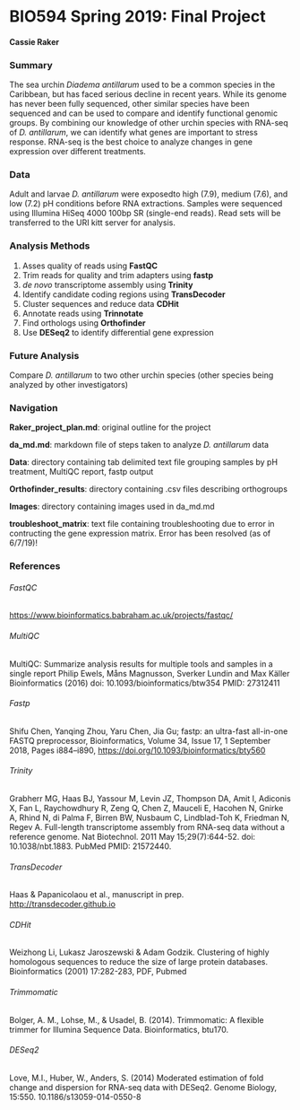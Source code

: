 # **BIO594 Spring 2019: Final Project**
#### Cassie Raker


### Summary
The sea urchin *Diadema antillarum* used to be a common species in the Caribbean, but has faced serious decline in recent years. While its genome has never been fully sequenced, other similar species have been sequenced and can be used to compare and identify functional genomic groups. By combining our knowledge of other urchin species with RNA-seq of *D. antillarum*, we can identify what genes are important to stress response. RNA-seq is the best choice to analyze changes in gene expression over different treatments.

### Data
Adult and larvae *D. antillarum* were exposedto high (7.9), medium (7.6), and low (7.2) pH conditions before RNA extractions. Samples were sequenced using Illumina HiSeq 4000 100bp SR (single-end reads). Read sets will be transferred to the URI kitt server for analysis.

### Analysis Methods
1. Asses quality of reads using **FastQC**
2. Trim reads for quality and trim adapters using **fastp**
3. *de novo* transcriptome assembly using **Trinity**
4. Identify candidate coding regions using **TransDecoder**
5. Cluster sequences and reduce data **CDHit**
6. Annotate reads using **Trinnotate**
7. Find orthologs using **Orthofinder**
8. Use **DESeq2** to identify differential gene expression

### Future Analysis
Compare *D. antillarum* to two other urchin species (other species being analyzed by other investigators)

### Navigation

**Raker_project_plan.md**: original outline for the project

**da_md.md**: markdown file of steps taken to analyze *D. antillarum* data

**Data**: directory containing tab delimited text file grouping samples by pH treatment, MultiQC report, fastp output

**Orthofinder_results**: directory containing .csv files describing orthogroups

**Images**: directory containing images used in da_md.md

**troubleshoot_matrix**: text file containing troubleshooting due to error in contructing the gene expression matrix. Error has been resolved (as of 6/7/19)! 

### References

###### FastQC
https://www.bioinformatics.babraham.ac.uk/projects/fastqc/

###### MultiQC
MultiQC: Summarize analysis results for multiple tools and samples in a single report
Philip Ewels, Måns Magnusson, Sverker Lundin and Max Käller
Bioinformatics (2016)
doi: 10.1093/bioinformatics/btw354
PMID: 27312411

###### Fastp
Shifu Chen, Yanqing Zhou, Yaru Chen, Jia Gu; fastp: an ultra-fast all-in-one FASTQ preprocessor, Bioinformatics, Volume 34, Issue 17, 1 September 2018, Pages i884–i890, https://doi.org/10.1093/bioinformatics/bty560

###### Trinity
Grabherr MG, Haas BJ, Yassour M, Levin JZ, Thompson DA, Amit I, Adiconis X, Fan L, Raychowdhury R, Zeng Q, Chen Z, Mauceli E, Hacohen N, Gnirke A, Rhind N, di Palma F, Birren BW, Nusbaum C, Lindblad-Toh K, Friedman N, Regev A. Full-length transcriptome assembly from RNA-seq data without a reference genome. Nat Biotechnol. 2011 May 15;29(7):644-52. doi: 10.1038/nbt.1883. PubMed PMID: 21572440.

###### TransDecoder
Haas & Papanicolaou et al., manuscript in prep.  http://transdecoder.github.io

###### CDHit
Weizhong Li, Lukasz Jaroszewski & Adam Godzik. Clustering of highly homologous sequences to reduce the size of large protein databases. Bioinformatics (2001) 17:282-283, PDF, Pubmed

###### Trimmomatic
Bolger, A. M., Lohse, M., & Usadel, B. (2014). Trimmomatic: A flexible trimmer for Illumina Sequence Data. Bioinformatics, btu170.

###### DESeq2
Love, M.I., Huber, W., Anders, S. (2014) Moderated estimation of fold change and dispersion for RNA-seq data with DESeq2. Genome Biology, 15:550. 10.1186/s13059-014-0550-8
